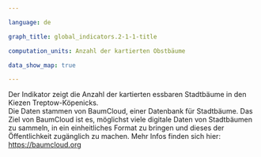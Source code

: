 ```yaml
---

language: de   

graph_title: global_indicators.2-1-1-title

computation_units: Anzahl der kartierten Obstbäume

data_show_map: true

---
```

Der Indikator zeigt die Anzahl der kartierten essbaren Stadtbäume in den Kiezen Treptow-Köpenicks. <br>
Die Daten stammen von BaumCloud, einer Datenbank für Stadtbäume. Das Ziel von BaumCloud ist es, möglichst viele digitale Daten von Stadtbäumen zu sammeln, in ein einheitliches Format zu bringen und dieses der Öffentlichkeit zugänglich zu machen. Mehr Infos finden sich hier: <a href="https://baumcloud.org/#/">https://baumcloud.org</a>

